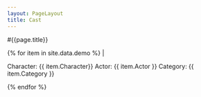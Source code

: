 ```yaml
---
layout: PageLayout
title: Cast
---
```


#{{page.title}}

{% for item in site.data.demo %}
|

Character: {{ item.Character}}
Actor: {{ item.Actor }}
Category: {{ item.Category }}

{% endfor %}
